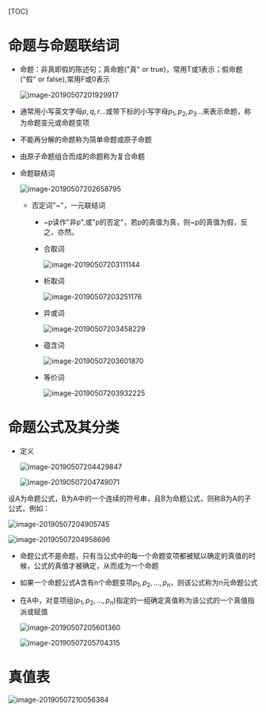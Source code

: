 [TOC]



# 命题与命题联结词

* 命题：非真即假的陈述句；真命题("真" or true)，常用T或1表示；假命题("假" or false),常用F或0表示

  ![image-20190507201929917](/Users/chenyansong/Documents/note/images/discrete_math/image-20190507201929917.png)

* 通常用小写英文字母$p,q,r...$或带下标的小写字母$p_1,p_2,p_3...$来表示命题，称为命题变元或命题变项

* 不能再分解的命题称为简单命题或原子命题

* 由原子命题组合而成的命题称为复合命题

* 命题联结词

  ![image-20190507202658795](/Users/chenyansong/Documents/note/images/discrete_math/image-20190507202658795.png)

  * 否定词"~"，一元联结词

    * ~p读作"非p",或"p的否定"，若p的真值为真，则~p的真值为假，反之，亦然。

    * 合取词

      ![image-20190507203111144](/Users/chenyansong/Documents/note/images/discrete_math/image-20190507203111144.png)

    * 析取词

      ![image-20190507203251176](/Users/chenyansong/Documents/note/images/discrete_math/image-20190507203251176.png)

    * 异或词

      ![image-20190507203458229](/Users/chenyansong/Documents/note/images/discrete_math/image-20190507203458229.png)

    * 蕴含词
    
      ![image-20190507203601870](/Users/chenyansong/Documents/note/images/discrete_math/image-20190507203601870.png)
    
    * 等价词
    
      ![image-20190507203932225](/Users/chenyansong/Documents/note/images/discrete_math/image-20190507203932225.png)



# 命题公式及其分类

* 定义

  ![image-20190507204429847](/Users/chenyansong/Documents/note/images/discrete_math/image-20190507204429847.png)

  ![image-20190507204749071](/Users/chenyansong/Documents/note/images/discrete_math/image-20190507204749071.png)



​	设A为命题公式，B为A中的一个连续的符号串，且B为命题公式，则称B为A的子公式，例如：

![image-20190507204905745](/Users/chenyansong/Documents/note/images/discrete_math/image-20190507204905745.png)

![image-20190507204958696](/Users/chenyansong/Documents/note/images/discrete_math/image-20190507204958696.png)

* 命题公式不是命题，只有当公式中的每一个命题变项都被赋以确定的真值的时候，公式的真值才被确定，从而成为一个命题

* 如果一个命题公式A含有n个命题变项$p_1,p_2,…,p_n$，则该公式称为n元命题公式

* 在A中，对变项组($p_1,p_2,…,p_n$)指定的一组确定真值称为该公式的一个真值指派或赋值

  ![image-20190507205601360](/Users/chenyansong/Documents/note/images/discrete_math/image-20190507205601360.png)

  ![image-20190507205704315](/Users/chenyansong/Documents/note/images/discrete_math/image-20190507205704315.png)



# 真值表

![image-20190507210056364](/Users/chenyansong/Documents/note/images/discrete_math/image-20190507210056364.png)